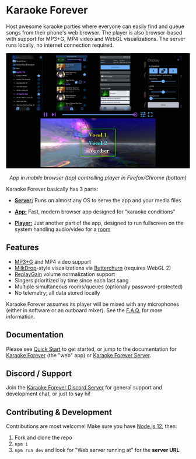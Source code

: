 # Karaoke Forever

Host awesome karaoke parties where everyone can easily find and queue songs from their phone's web browser. The player is also browser-based with support for MP3+G, MP4 video and WebGL visualizations. The server runs locally, no internet connection required.

[![Karaoke Forever](/docs/assets/images/README.jpg?raw=true)](https://www.karaoke-forever.com/)

<p align="center">
  <i>App in mobile browser (top) controlling player in Firefox/Chrome (bottom)</i>
</p>

Karaoke Forever basically has 3 parts:

- **[Server:](https://www.karaoke-forever.com/docs/#karaoke-forever-server)** Runs on almost any OS to serve the app and your media files

- **[App:](https://www.karaoke-forever.com/docs/#karaoke-forever-the-web-app)** Fast, modern browser app designed for "karaoke conditions"

- **[Player:](https://www.karaoke-forever.com/docs/#player)** Just another part of the app, designed to run fullscreen on the system handling audio/video for a [room](https://www.karaoke-forever.com/docs/#rooms-admin-only)

## Features

- [MP3+G](https://en.wikipedia.org/wiki/MP3%2BG) and MP4 video support
- [MilkDrop](https://en.wikipedia.org/wiki/MilkDrop)-style visualizations via [Butterchurn](https://github.com/jberg/butterchurn) (requires WebGL 2)
- [ReplayGain](https://en.wikipedia.org/wiki/ReplayGain) volume normalization support
- Singers prioritized by time since each last sang
- Multiple simultaneous rooms/queues (optionally password-protected)
- No telemetry; all data stored locally

Karaoke Forever assumes its player will be mixed with any microphones (either in software or an outboard mixer). See the [F.A.Q.](https://www.karaoke-forever.com/faq/#whats-the-recommended-microphone-audio-setup) for more information.

## Documentation

Please see [Quick Start](https://www.karaoke-forever.com/docs#quick-start) to get started, or jump to the documentation for [Karaoke Forever](https://www.karaoke-forever.com/docs/#karaoke-forever-the-web-app) (the "web" app) or [Karaoke Forever Server](https://www.karaoke-forever.com/docs/#karaoke-forever-server).

## Discord / Support

Join the [Karaoke Forever Discord Server](https://discord.gg/PgqVtFq) for general support and development chat, or just to say hi!

## Contributing & Development

Contributions are most welcome! Make sure you have [Node.js 12](https://nodejs.org/en/), then:

1. Fork and clone the repo
2. `npm i`
3. `npm run dev` and look for "Web server running at" for the **server URL**
